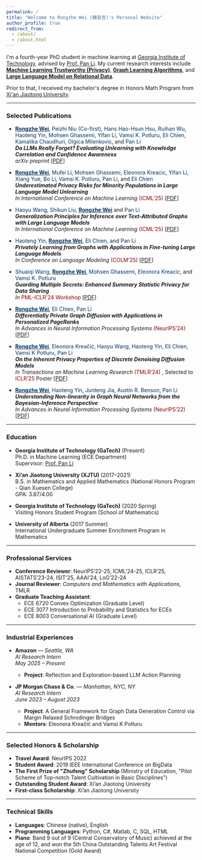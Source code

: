 ```yaml
---
permalink: /
title: "Welcome to Rongzhe Wei (魏容哲)'s Personal Website"
author_profile: true
redirect_from: 
  - /about/
  - /about.html
---
```


I'm a fourth-year PhD student in machine learning at [Georgia Institute of Technology](https://www.gatech.edu/), advised by [Prof. Pan Li](https://sites.google.com/view/panli-purdue/home). My current research interests include **<u><span>Machine Learning Trustworthy (Privacy)</span></u>**, **<u><span>Graph Learning Algorithms</span></u>**, and **<u><span>Large Language Model on Relational Data</span></u>**.

Prior to that, I received my bachelor's degree in Honors Math Program from [Xi'an Jiaotong University](https://www.xjtu.edu.cn/). 

---

### <i class="fas fa-book-open" style="color:#007bff;"></i> Selected Publications

- **<u><span style="color:#003366;">Rongzhe Wei</span></u>**, <span style="color:#003366;">Peizhi Niu (Co-first)</span>, <span style="color:#003366;">Hans Hao-Hsun Hsu</span>, <span style="color:#003366;">Ruihan Wu</span>, <span style="color:#003366;">Haoteng Yin</span>, <span style="color:#003366;">Mohsen Ghassemi</span>, <span style="color:#003366;">Yifan Li</span>, <span style="color:#003366;">Vamsi K. Potluru</span>, <span style="color:#003366;">Eli Chien</span>, <span style="color:#003366;">Kamalika Chaudhuri</span>, <span style="color:#003366;">Olgica Milenkovic</span>, and <span style="color:#003366;">Pan Li</span>  
  ***Do LLMs Really Forget? Evaluating Unlearning with Knowledge Correlation and Confidence Awareness***  
  *arXiv preprint* [[PDF](https://arxiv.org/pdf/2506.05735)]

- **<u><span style="color:#003366;">Rongzhe Wei</span></u>**, <span style="color:#003366;">Mufei Li</span>, <span style="color:#003366;">Mohsen Ghassemi</span>, <span style="color:#003366;">Eleonora Kreacic</span>, <span style="color:#003366;">Yifan Li</span>, <span style="color:#003366;">Xiang Yue</span>, <span style="color:#003366;">Bo Li</span>, <span style="color:#003366;">Vamsi K. Potluru</span>, <span style="color:#003366;">Pan Li</span>, and <span style="color:#003366;">Eli Chien</span>  
  ***Underestimated Privacy Risks for Minority Populations in Large Language Model Unlearning***  
  *In International Conference on Machine Learning* <span style="color:#8B0000;">(ICML’25)</span> [[PDF](https://arxiv.org/pdf/2412.08559)]

- <span style="color:#003366;">Haoyu Wang</span>, <span style="color:#003366;">Shikun Liu</span>, **<u><span style="color:#003366;">Rongzhe Wei</span></u>** and <span style="color:#003366;">Pan Li</span>  
***Generalization Principles for Inference over Text-Attributed Graphs with Large Language Models***  
*In International Conference on Machine Learning* <span style="color:#8B0000;">(ICML’25)</span> [[PDF](https://arxiv.org/pdf/2502.11836)]

- <span style="color:#003366;">Haoteng Yin</span>, **<u><span style="color:#003366;">Rongzhe Wei</span></u>**, <span style="color:#003366;">Eli Chien</span>, and <span style="color:#003366;">Pan Li</span>  
  ***Privately Learning from Graphs with Applications in Fine-tuning Large Language Models***  
  *In Conference on Language Modeling* <span style="color:#8B0000;">(COLM’25)</span> [[PDF](https://arxiv.org/pdf/2410.08299)]

- <span style="color:#003366;">Shuaiqi Wang</span>, **<u><span style="color:#003366;">Rongzhe Wei</span></u>**, <span style="color:#003366;">Mohsen Ghassemi</span>, <span style="color:#003366;">Eleonora Kreacic</span>, and <span style="color:#003366;">Vamsi K. Potluru</span>  
  ***Guarding Multiple Secrets: Enhanced Summary Statistic Privacy for Data Sharing***  
  *In* <span style="color:#8B0000;">PML-ICLR'24 Workshop</span> [[PDF](https://arxiv.org/pdf/2405.13804)]

- **<u><span style="color:#003366;">Rongzhe Wei</span></u>**, <span style="color:#003366;">Eli Chien</span>, <span style="color:#003366;">Pan Li</span>  
  ***Differentially Private Graph Diffusion with Applications in Personalized PageRanks***  
  *In Advances in Neural Information Processing Systems* <span style="color:#8B0000;">(NeurIPS’24)</span> [[PDF](https://arxiv.org/pdf/2407.00077)]

- **<u><span style="color:#003366;">Rongzhe Wei</span></u>**, <span style="color:#003366;">Eleonora Kreačić</span>, <span style="color:#003366;">Haoyu Wang</span>, <span style="color:#003366;">Haoteng Yin</span>, <span style="color:#003366;">Eli Chien</span>, <span style="color:#003366;">Vamsi K Potluru</span>, <span style="color:#003366;">Pan Li</span>  
  ***On the Inherent Privacy Properties of Discrete Denoising Diffusion Models***  
  *In Transactions on Machine Learning Research* <span style="color:#8B0000;">(TMLR’24)</span>  , Selected to <span style="color:#8B0000;">ICLR’25</span> Poster
  [[PDF](https://arxiv.org/pdf/2310.15524)]

- **<u><span style="color:#003366;">Rongzhe Wei</span></u>**, <span style="color:#003366;">Haoteng Yin</span>, <span style="color:#003366;">Junteng Jia</span>, <span style="color:#003366;">Austin R. Benson</span>, <span style="color:#003366;">Pan Li</span>  
  ***Understanding Non-linearity in Graph Neural Networks from the Bayesian-Inference Perspective***  
  *In Advances in Neural Information Processing Systems* <span style="color:#8B0000;">(NeurIPS’22)</span> [[PDF](https://arxiv.org/pdf/2207.11311)]

---

### <i class="fas fa-graduation-cap" style="color:#6c757d;"></i> Education
- **Georgia Institute of Technology (GaTech)** (Present)  
  Ph.D. in Machine Learning (ECE Department)  
  Supervisor: [Prof. Pan Li](https://sites.google.com/view/panli-purdue/home)

- **Xi’an Jiaotong University (XJTU)** (2017–2021)  
  B.S. in Mathematics and Applied Mathematics (National Honors Program - Qian Xuesen College)  
  GPA: 3.87/4.00

- **Georgia Institute of Technology (GaTech)** (2020 Spring)  
  Visiting Honors Student Program (School of Mathematics)

- **University of Alberta** (2017 Summer)  
  International Undergraduate Summer Enrichment Program in Mathematics

---

### <i class="fas fa-briefcase" style="color:#28a745;"></i> Professional Services
- **Conference Reviewer**: NeurIPS’22-25, ICML’24-25, ICLR’25, AISTATS’23-24, ISIT'25, AAAI’24, LoG’22-24  
- **Journal Reviewer**: *Computers and Mathematics with Applications*, TMLR  
- **Graduate Teaching Assistant**:  
  - ECE 6720 Convex Optimization (Graduate Level)  
  - ECE 3077 Introduction to Probability and Statistics for ECEs  
  - ECE 8003 Conversational AI (Graduate Level) 

---

### <i class="fas fa-industry" style="color:#ff6347;"></i> Industrial Experiences
- **Amazon** — *Seattle, WA*  
  *AI Research Intern*  
  *May 2025 – Present*  
  - **Project**: Reflection and Exploration-based LLM Action Planning


- **JP Morgan Chase & Co.** — *Manhattan, NYC, NY*  
  *AI Research Intern*  
  *June 2023 – August 2023*  
  - **Project**: A General Framework for Graph Data Generation Control via Margin Relaxed Schrodinger Bridges  
  - **Mentors**: Eleonora Kreačić and Vamsi K Potluru  

---

### <i class="fas fa-award" style="color:#ffc107;"></i> Selected Honors & Scholarship
- **Travel Award**: NeurIPS 2022  
- **Student Award**: 2019 IEEE International Conference on BigData  
- **The First Prize of "Zhufeng" Scholarship** (Ministry of Education, "Pilot Scheme of Top-notch Talent Cultivation in Basic Disciplines")  
- **Outstanding Student Award**: Xi’an Jiaotong University   
- **First-class Scholarship**: Xi’an Jiaotong University  

---

### <i class="fas fa-tools" style="color:#6c757d;"></i> Technical Skills
- **Languages**: Chinese (native), English  
- **Programming Languages**: Python, C#, Matlab, C, SQL, HTML  
- **Piano**: Band 9 out of 9 (Central Conservatory of Music) achieved at the age of 12, and won the 5th China Outstanding Talents Art Festival National Competition (Gold Award)  
